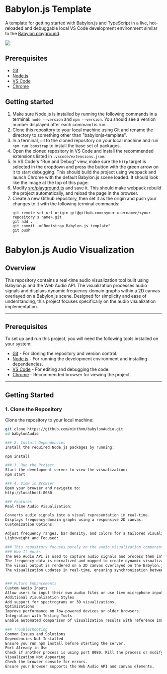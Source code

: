 # Babylon.js Template

A template for getting started with Babylon.js and TypeScript in a live, hot-reloaded and debuggable local VS Code development environment similar to the [Babylon playground](https://playground.babylonjs.com/).

![](./docs/images/default-scene-in-browser.png)

## Prerequisites

-   [Git](https://git-scm.com/downloads)
-   [Node.js](https://nodejs.org/en/download/prebuilt-installer)
-   [VS Code](https://code.visualstudio.com/)
-   [Chrome](https://www.google.com/chrome/browser-tools/)

## Getting started

1. Make sure Node.js is installed by running the following commands in a terminal:
   `node --version` and `npm --version`. You should see a version number displayed after each command is run.
1. Clone this repository to your local machine using Git and rename the directory to something other than "babylonjs-template".
1. In a terminal, `cd` to the cloned repository on your local machine and run `npm run boostrap` to install the base set of packages.
1. Open the cloned repository in VS Code and install the recommended extensions listed in `.vscode/extensions.json`.
1. In VS Code's "Run and Debug" view, make sure the `http` target is selected in the dropdown and press the button with the green arrow on it to start debugging. This should build the project using webpack and launch Chrome with the default Babylon.js scene loaded. It should look like the image at the top of this page:
1. Modify [src/playground.ts](./src/playground.ts) and save it. This should make webpack rebuild the project automatically, and reload the page in the browser.<br>
1. Create a new Github repository, then set it as the origin and push your changes to it with the following terminal commands:
    ```
    git remote set-url origin git@github.com:<your username>/<your repository's name>.git
    git add .
    git commit -m"Bootstrap Babylon.js template"
    git push
    ```
# Babylon.js Audio Visualization

## Overview
This repository contains a real-time audio visualization tool built using Babylon.js and the Web Audio API. The visualization processes audio signals and displays dynamic frequency-domain graphs within a 2D canvas overlayed on a Babylon.js scene. Designed for simplicity and ease of understanding, this project focuses specifically on the audio visualization implementation.

---

## Prerequisites
To set up and run this project, you will need the following tools installed on your system:

- [Git](https://git-scm.com/downloads) - For cloning the repository and version control.
- [Node.js](https://nodejs.org/en/download/) - For running the development environment and installing dependencies.
- [VS Code](https://code.visualstudio.com/) - For editing and debugging the code.
- [Chrome](https://www.google.com/chrome/) - Recommended browser for viewing the project.

---

## Getting Started

### 1. Clone the Repository
Clone the repository to your local machine:
```bash
git clone https://github.com/minthom/babylonAudio.git
cd babylonAudio

### 2. Install Dependencies
Install the required Node.js packages by running:

npm install

### 3. Run the Project
Start the development server to view the visualization:
npm start

### 4. View in Browser
Open your browser and navigate to:
http://localhost:8080

### Features
Real-Time Audio Visualization:

Converts audio signals into a visual representation in real-time.
Displays frequency-domain graphs using a responsive 2D canvas.
Customization Options:

Adjust frequency ranges, bar density, and colors for a tailored visualization.
Lightweight and Focused:

### This repository focuses purely on the audio visualization component, with clear and concise code.
### How It Works
The Web Audio API is used to capture audio signals and process them into frequency data.
The frequency data is normalized and mapped to create dynamic visualizations.
The visual output is rendered on a 2D canvas overlayed on the Babylon.js scene.
The visualization updates in real-time, ensuring synchronization between the audio data and visual elements.


### Future Enhancements
Custom Audio Inputs
Allow users to input their own audio files or use live microphone input.
Additional Visualization Styles
Add support for spectrograms or 3D visualizations.
Optimizations
Improve performance on low-powered devices or older browsers.
Integration with Testing Tools
Enable automated comparison of visualization results with reference images.

### Troubleshooting
Common Issues and Solutions
Dependencies Not Installed
Ensure you run npm install before starting the server.
Port Already in Use
Check if another process is using port 8080. Kill the process or modify the port in webpack.config.js.
Visualization Not Appearing
Check the browser console for errors.
Ensure your browser supports the Web Audio API and canvas elements.
